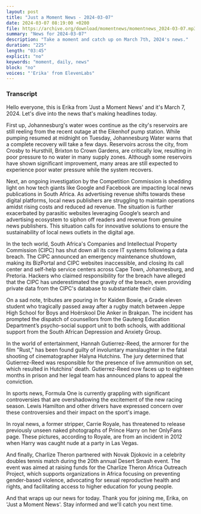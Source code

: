 ```yaml
---
layout: post
title: "Just a Moment News - 2024-03-07"
date: 2024-03-07 08:19:00 +0200
file: https://archive.org/download/momentnews/momentnews_2024-03-07.mp3
summary: "News for 2024-03-07"
description: "Take a moment and catch up on March 7th, 2024's news."
duration: "225"
length: "03:45"
explicit: "no"
keywords: "moment, daily, news"
block: "no"
voices: "'Erika' from ElevenLabs"
---
```


### Transcript

Hello everyone, this is Erika from 'Just a Moment News' and it's March 7, 2024. Let's dive into the news that's making headlines today.

First up, Johannesburg's water woes continue as the city's reservoirs are still reeling from the recent outage at the Eikenhof pump station. While pumping resumed at midnight on Tuesday, Johannesburg Water warns that a complete recovery will take a few days. Reservoirs across the city, from Crosby to Hursthill, Brixton to Crown Gardens, are critically low, resulting in poor pressure to no water in many supply zones. Although some reservoirs have shown significant improvement, many areas are still expected to experience poor water pressure while the system recovers.

Next, an ongoing investigation by the Competition Commission is shedding light on how tech giants like Google and Facebook are impacting local news publications in South Africa. As advertising revenue shifts towards these digital platforms, local news publishers are struggling to maintain operations amidst rising costs and reduced ad revenue. The situation is further exacerbated by parasitic websites leveraging Google’s search and advertising ecosystem to siphon off readers and revenue from genuine news publishers. This situation calls for innovative solutions to ensure the sustainability of local news outlets in the digital age.

In the tech world, South Africa's Companies and Intellectual Property Commission (CIPC) has shut down all its core IT systems following a data breach. The CIPC announced an emergency maintenance shutdown, making its BizPortal and CIPC websites inaccessible, and closing its call center and self-help service centers across Cape Town, Johannesburg, and Pretoria. Hackers who claimed responsibility for the breach have alleged that the CIPC has underestimated the gravity of the breach, even providing private data from the CIPC's database to substantiate their claim.

On a sad note, tributes are pouring in for Kaiden Bowie, a Grade eleven student who tragically passed away after a rugby match between Jeppe High School for Boys and Hoërskool Die Anker in Brakpan. The incident has prompted the dispatch of counsellors from the Gauteng Education Department’s psycho-social support unit to both schools, with additional support from the South African Depression and Anxiety Group.

In the world of entertainment, Hannah Gutierrez-Reed, the armorer for the film "Rust," has been found guilty of involuntary manslaughter in the fatal shooting of cinematographer Halyna Hutchins. The jury determined that Gutierrez-Reed was responsible for the presence of live ammunition on set, which resulted in Hutchins' death. Gutierrez-Reed now faces up to eighteen months in prison and her legal team has announced plans to appeal the conviction.

In sports news, Formula One is currently grappling with significant controversies that are overshadowing the excitement of the new racing season. Lewis Hamilton and other drivers have expressed concern over these controversies and their impact on the sport's image.

In royal news, a former stripper, Carrie Royale, has threatened to release previously unseen naked photographs of Prince Harry on her OnlyFans page. These pictures, according to Royale, are from an incident in 2012 when Harry was caught nude at a party in Las Vegas. 

And finally, Charlize Theron partnered with Novak Djokovic in a celebrity doubles tennis match during the 20th annual Desert Smash event. The event was aimed at raising funds for the Charlize Theron Africa Outreach Project, which supports organizations in Africa focusing on preventing gender-based violence, advocating for sexual reproductive health and rights, and facilitating access to higher education for young people.

And that wraps up our news for today. Thank you for joining me, Erika, on 'Just a Moment News'. Stay informed and we'll catch you next time.
